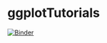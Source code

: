 # ggplotTutorials
[![Binder](https://mybinder.org/badge_logo.svg)](https://mybinder.org/v2/gh/ErinBorbee/ggplotTutorials/HEAD?labpath=ggplotTutorials.ipynb)

